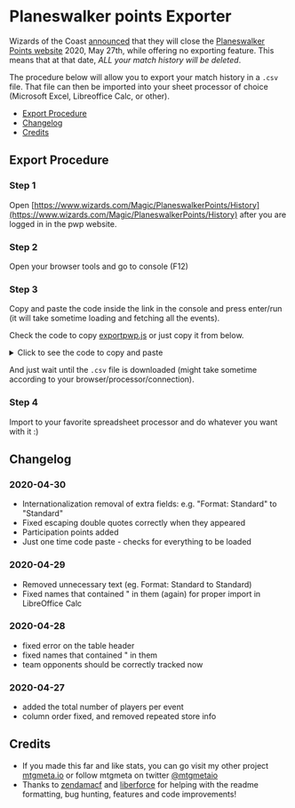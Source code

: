
# Planeswalker points Exporter

Wizards of the Coast [announced](https://magic.gg/news/sunsetting-planeswalker-points) that they will close the
[Planeswalker Points website](https://magic.gg/news/sunsetting-planeswalker-points) 2020, May 27th,
while offering no exporting feature. This means that at that date, *ALL your match history will be deleted*.

The procedure below will allow you to export your match history in a `.csv` file. That file can then be imported
into your sheet processor of choice (Microsoft Excel, Libreoffice Calc, or other).

- [Export Procedure](#export-procedure)
- [Changelog](#changelog)
- [Credits](#credits)

## Export Procedure
### Step 1

Open [https://www.wizards.com/Magic/PlaneswalkerPoints/History](https://www.wizards.com/Magic/PlaneswalkerPoints/History) after you are logged in in the pwp website.

### Step 2

Open your browser tools and go to console (F12)

### Step 3

Copy and paste the code inside the link in the console and press enter/run (it will take sometime loading and fetching all the events).

Check the code to copy [exportpwp.js](exportpwp.js) or just copy it from below.

<details>
  <summary>Click to see the code to copy and paste</summary>
  
  ```javascript
      

const checkEverythingIsLoaded = setInterval(isLoaded, 5000);
const totalEventsToLoad = document.querySelectorAll('a.Expand').length;

document.querySelectorAll('a.Expand').forEach(a=>{
  a.focus();
  a.click();
});

function saveCSV(){
  let content = '"date","description","store","location","participation poins","points","pro points","multiplier","total event players","format","place","round number","result","opponent"\r\n';

document.querySelectorAll('.HistoryPanelRow').forEach(row=>{
  const date = row.querySelector('.Date').innerText.trim() || "";
  const description = row.querySelector('.Description').innerText.trim().replace(/(")/gm,'""') || "";
  const location = row.querySelector('.Location').innerText.replace(/(")/gm,'""').trim() || "";
  const lifetimepoints = row.querySelector('.LifetimePoints').innerText.trim() || "";
  const propoints = row.querySelector('.ProPoints').innerText.trim() || "";
  const participationpoints = row.querySelector('.EventParticipationPoints') ? row.querySelector('.EventParticipationPoints').innerText.replace(row.querySelector('.EventParticipationPoints b').innerText,'').trim() : "";
  const multiplier = row.querySelector('.EventMultiplier') ? row.querySelector('.EventMultiplier').innerText.replace(row.querySelector('.EventMultiplier b').innerText,'').trim() : "";
  const totalPlayers = row.querySelector('.EventPlayers') ? row.querySelector('.EventPlayers').innerText.replace(row.querySelector('.EventPlayers b').innerText,"").trim() : "";
  const eventFormat = row.querySelector('.EventFormat') ? row.querySelector('.EventFormat').innerText.replace(row.querySelector('.EventFormat b').innerText,"").trim() : "";
  const eventLocation = row.querySelector('.EventLocation') ? row.querySelector('.EventLocation').innerText.replace(row.querySelector('.EventLocation b').innerText,'').replace(/(")/gm,'""').trim() : "";
  const place = row.querySelector('.EventPlace') ? row.querySelector('.EventPlace').innerText.replace(row.querySelector('.EventPlace b').innerText,'').trim() : "";
  row.querySelectorAll('.MatchHistoryTable .MatchHistoryRow').forEach(match=>{
    const roundNumber = match.querySelector('.MatchPlace') ? match.querySelector('.MatchPlace').innerText.trim() : "";
    const result = match.querySelector('.MatchResult') ? match.querySelector('.MatchResult').innerText.trim() : "";
    let opp = '';
    if(match.querySelector('.MatchOpponentTeam')){
      match.querySelectorAll('.MatchOpponentTeam div').forEach(teamopp=>{
        opp += teamopp.innerText.trim().replace(/(")/gm,'""') + ', ';
      });
      opp = opp.slice(0, -2);
    }
    else {
      opp = match.querySelector('.MatchOpponent') ? match.querySelector('.MatchOpponent').innerText.trim().replace(/(")/gm,'""') : "";
    }
    content += `"${date}","${description}","${location}","${eventLocation}","${participationpoints}","${lifetimepoints}","${propoints}","${multiplier}","${totalPlayers}","${eventFormat}","${place}","${roundNumber}","${result}","${opp}"\r\n`;
  });
});

let link = document.createElement('a')
link.id = 'download-csv'
link.setAttribute('href', 'data:text/plain;charset=utf-8,' + encodeURIComponent(content));
link.setAttribute('download', 'pwp.export.csv');
document.body.appendChild(link)
document.querySelector('#download-csv').click();


}

function isLoaded(){
  if(document.querySelectorAll('a.Expand').length == 0 && document.querySelectorAll('.EventSummary').length == totalEventsToLoad){
    clearInterval(checkEverythingIsLoaded);
    saveCSV();
  }
}

  ```
</details>


And just wait until the `.csv` file is downloaded (might take sometime according to your browser/processor/connection).

### Step 4

Import to your favorite spreadsheet processor and do whatever you want with it :)

## Changelog

### 2020-04-30
* Internationalization removal of extra fields: e.g. "Format: Standard" to "Standard"
* Fixed escaping double quotes correctly when they appeared
* Participation points added
* Just one time code paste - checks for everything to be loaded

### 2020-04-29
* Removed unnecessary text (eg. Format: Standard to Standard)
* Fixed names that contained " in them (again) for proper import in LibreOffice Calc

### 2020-04-28
* fixed error on the table header
* fixed names that contained " in them
* team opponents should be correctly tracked now

### 2020-04-27
* added the total number of players per event
* column order fixed, and removed repeated store info

## Credits

* If you made this far and like stats, you can go visit my other project [mtgmeta.io](https://mtgmeta.io) or follow mtgmeta on twitter [@mtgmetaio](https://twitter.com/mtgmetaio)
*  Thanks to [zendamacf](https://github.com/zendamacf) and [liberforce](https://github.com/liberforce) for helping with the readme formatting, bug hunting, features and code improvements!




